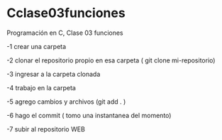 # Cclase03funciones
Programación en C, Clase 03 funciones

 -1 crear una carpeta

 -2 clonar el repositorio propio en esa carpeta
       ( git clone mi-repositorio)

 -3 ingresar a la carpeta clonada

 -4 trabajo en la carpeta

 -5 agrego cambios y archivos
      (git add . )

 -6 hago el commit ( tomo una instantanea del momento)

 -7 subir al repositorio WEB 
